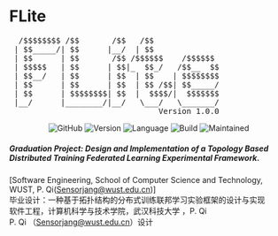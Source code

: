 # FLite
<pre>
  /$$$$$$$$ /$$       /$$   /$$
 | $$_____/| $$      |__/  | $$
 | $$      | $$       /$$ /$$$$$$    /$$$$$$
 | $$$$$   | $$      | $$|_  $$_/   /$$__  $$
 | $$__/   | $$      | $$  | $$    | $$$$$$$$
 | $$      | $$      | $$  | $$ /$$| $$_____/
 | $$      | $$$$$$$$| $$  |  $$$$/|  $$$$$$$
 |__/      |________/|__/   \___/   \_______/
                                Version 1.0.0
</pre>
<div align="center">

![GitHub](https://img.shields.io/github/license/Sensorjang/FLite)
![Version](https://img.shields.io/badge/Version-V1.0.0-yellow)
![Language](https://img.shields.io/badge/Language-Python-blue)
![Build](https://img.shields.io/badge/Build-passing-lightgreen)
![Maintained](https://img.shields.io/badge/Maintained-Yes-red)

</div>


##### Graduation Project: Design and Implementation of a Topology Based Distributed Training Federated Learning Experimental Framework. <br/>
[Software Engineering, School of Computer Science and Technology, WUST, P. Qi(Sensorjang@wust.edu.cn)]<br/>
毕业设计：一种基于拓扑结构的分布式训练联邦学习实验框架的设计与实现<br/>
软件工程，计算机科学与技术学院，武汉科技大学 ，P. Qi<br/>
P. Qi （Sensorjang@wust.edu.cn）设计<br/>
